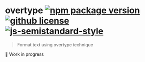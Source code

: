 # overtype [![npm package version](https://img.shields.io/npm/v/overtype.svg)](https://npm.im/overtype) [![github license](https://img.shields.io/github/license/vladimyr/overtype.svg)](https://github.com/vladimyr/overtype/blob/master/LICENSE) [![js-semistandard-style](https://img.shields.io/badge/code%20style-semistandard-brightgreen.svg)](https://github.com/Flet/semistandard)

>Format text using overtype technique

:construction: Work in progress

